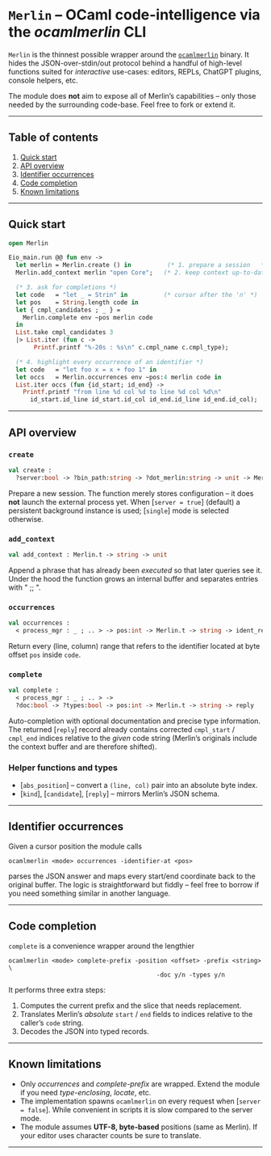 # `Merlin` – OCaml code-intelligence via the *ocamlmerlin* CLI

`Merlin` is the thinnest possible wrapper around the
[`ocamlmerlin`](https://github.com/ocaml/merlin) binary.  It hides the
JSON-over-stdin/out protocol behind a handful of high-level functions
suited for *interactive* use-cases: editors, REPLs, ChatGPT plugins,
console helpers, etc.

The module does **not** aim to expose all of Merlin’s capabilities –
only those needed by the surrounding code-base.  Feel free to fork or
extend it.

---

## Table of contents

1. [Quick start](#quick-start)
2. [API overview](#api-overview)
3. [Identifier occurrences](#identifier-occurrences)
4. [Code completion](#code-completion)
5. [Known limitations](#known-limitations)

---

## Quick start

```ocaml
open Merlin

Eio_main.run @@ fun env ->
  let merlin = Merlin.create () in          (* 1. prepare a session   *)
  Merlin.add_context merlin "open Core";   (* 2. keep context up-to-date *)

  (* 3. ask for completions *)
  let code   = "let _ = Strin" in          (* cursor after the 'n' *)
  let pos    = String.length code in
  let { cmpl_candidates ; _ } =
    Merlin.complete env ~pos merlin code
  in
  List.take cmpl_candidates 3
  |> List.iter (fun c ->
       Printf.printf "%-20s : %s\n" c.cmpl_name c.cmpl_type);

  (* 4. highlight every occurrence of an identifier *)
  let code   = "let foo x = x + foo 1" in
  let occs   = Merlin.occurrences env ~pos:4 merlin code in
  List.iter occs (fun {id_start; id_end} ->
    Printf.printf "from line %d col %d to line %d col %d\n"
      id_start.id_line id_start.id_col id_end.id_line id_end.id_col);
```

---

## API overview

### `create`

```ocaml
val create :
  ?server:bool -> ?bin_path:string -> ?dot_merlin:string -> unit -> Merlin.t
```

Prepare a new session.  The function merely stores configuration – it
does **not** launch the external process yet.  When [`server = true`]
(default) a persistent background instance is used; [`single`] mode is
selected otherwise.


### `add_context`

```ocaml
val add_context : Merlin.t -> string -> unit
```

Append a phrase that has already been *executed* so that later queries
see it.  Under the hood the function grows an internal buffer and
separates entries with " ;; ".


### `occurrences`

```ocaml
val occurrences :
  < process_mgr : _ ; .. > -> pos:int -> Merlin.t -> string -> ident_reply list
```

Return every (line, column) range that refers to the identifier located
at byte offset `pos` inside `code`.


### `complete`

```ocaml
val complete :
  < process_mgr : _ ; .. > ->
  ?doc:bool -> ?types:bool -> pos:int -> Merlin.t -> string -> reply
```

Auto-completion with optional documentation and precise type
information.  The returned [`reply`] record already contains corrected
`cmpl_start` / `cmpl_end` indices relative to the *given* code string
(Merlin’s originals include the context buffer and are therefore
shifted).


### Helper functions and types

* [`abs_position`] – convert a `(line, col)` pair into an absolute byte
  index.
* [`kind`], [`candidate`], [`reply`] – mirrors Merlin’s JSON schema.


---

## Identifier occurrences

Given a cursor position the module calls

```text
ocamlmerlin <mode> occurrences -identifier-at <pos>
```

parses the JSON answer and maps every start/end coordinate back to the
original buffer.  The logic is straightforward but fiddly – feel free
to borrow if you need something similar in another language.


---

## Code completion

`complete` is a convenience wrapper around the lengthier

```text
ocamlmerlin <mode> complete-prefix -position <offset> -prefix <string> \
                                         -doc y/n -types y/n
```

It performs three extra steps:

1. Computes the current prefix and the slice that needs replacement.
2. Translates Merlin’s *absolute* `start` / `end` fields to indices
   relative to the caller’s `code` string.
3. Decodes the JSON into typed records.


---

## Known limitations

* Only *occurrences* and *complete-prefix* are wrapped.  Extend the
  module if you need *type-enclosing*, *locate*, etc.
* The implementation spawns `ocamlmerlin` on every request when
  [`server = false`].  While convenient in scripts it is slow compared
  to the server mode.
* The module assumes **UTF-8, byte-based** positions (same as Merlin).
  If your editor uses character counts be sure to translate.

---


